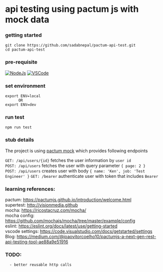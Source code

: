 # api testing using pactum js with mock data

### getting started
```
git clone https://github.com/sadabnepal/pactum-api-test.git
cd pactum-api-test
```

### pre-requisite
[![NodeJs](https://img.shields.io/badge/-NodeJS-%23339933?logo=npm)](https://nodejs.org/en/download/)
[![VSCode](https://img.shields.io/badge/-Visual%20Studio%20Code-%233178C6?logo=visual-studio-code)](https://code.visualstudio.com/download)

### set environment
```
export ENV=local  
      OR
export ENV=dev
```

### run test
```
npm run test
```

### stub details
The project is using [pactum mock](https://pactumjs.github.io/guides/mock-server.html) which provides following endpoints 

`GET: /api/users/{id}` fetches the user information by `user id` <br>
`POST: /api/users` fetches the user with query parameter `{ page: 2 }` <br>
`POST: /api/users` creates user with body `{ name: 'Ken', job: 'Test Engineer' }`
`GET: /bearer` authenticate user with token that includes `Bearer` <br>

### learning references:
pactum: https://pactumjs.github.io/introduction/welcome.html <br>
supertest: http://visionmedia.github <br>
mocha: https://ricostacruz.com/mocha/ <br>
mocha config: https://github.com/mochajs/mocha/tree/master/example/config <br>
eslint: https://eslint.org/docs/latest/use/getting-started <br>
vscode settings: https://code.visualstudio.com/docs/getstarted/settings <br>
Blog: https://medium.com/@joaovitorcoelho10/pactumjs-a-next-gen-rest-api-testing-tool-ae88a9e51916

### TODO:
      - better reusable http calls
